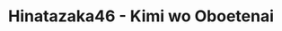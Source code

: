 ---
layout: videojs
title: Hinatazaka46 - Kimi wo Oboetenai
description: >+
    Director：Minori Nakada
    
    Choreographer：Kosuke
    
    Producer： Hiroto Hashimoto, Yujo Kuribayashi
    
    Production: isai Inc.

    Translation by @sasori39883522
id: bRUOmjBPKA5O
lang: en
subtitles: Hinatazaka46 - Kimi wo Oboetenai.en.vtt
video_url: https://youtu.be/w236wAYPYTM
thumbnail: https://i.ytimg.com/vi/w236wAYPYTM/maxresdefault.jpg
plink: https://hinatacampaign.github.io/kimi-wo-oboetenai.html
upload_date: 2024-09-02
---